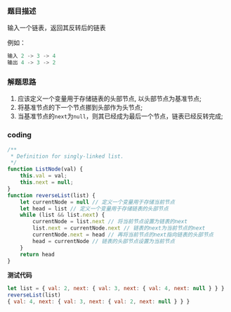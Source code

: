 ### 题目描述

输入一个链表，返回其反转后的链表

例如：

```javascript
输入 2 -> 3 -> 4
输出 4 -> 3 -> 2
```

### 解题思路

1. 应该定义一个变量用于存储链表的头部节点, 以头部节点为基准节点;
2. 将基准节点的下一个节点挪到头部作为头节点;
3. 当基准节点的`next`为`null`，则其已经成为最后一个节点，链表已经反转完成;

### coding

```javascript
/**
 * Definition for singly-linked list.
 */
function ListNode(val) {
    this.val = val;
    this.next = null;
}
function reverseList(list) {
    let currentNode = null // 定义一个变量用于存储当前节点
    let head = list // 定义一个变量用于存储链表的头部节点
    while (list && list.next) {
        currentNode = list.next // 将当前节点设置为链表的next
        list.next = currentNode.next // 链表的next为当前节点的next
        currentNode.next = head // 再将当前节点的next指向链表的头部节点
        head = currentNode // 链表的头部节点设置为当前节点
    }
    return head
}
```

**测试代码**

```javascript
let list = { val: 2, next: { val: 3, next: { val: 4, next: null } } }
reverseList(list)
{ val: 4, next: { val: 3, next: { val: 2, next: null } } }
```

